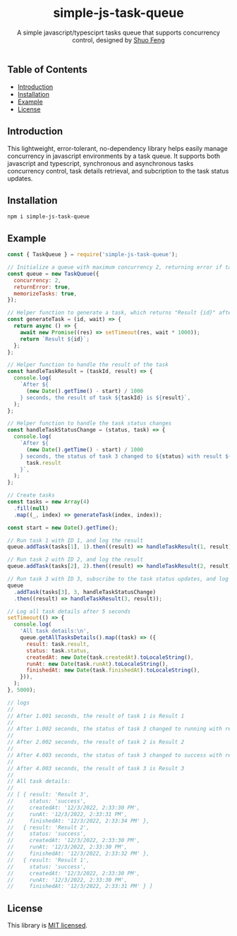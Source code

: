 <h1 align="center">simple-js-task-queue</h1>

<div align="center">
  A simple javascript/typesciprt tasks queue that supports concurrency control, designed by
  <a href="https://linkedin.com/in/shuo-feng-1030/">Shuo Feng</a>
</div>

<br />

## Table of Contents

- [Introduction](#introduction)
- [Installation](#installation)
- [Example](#example)
- [License](#license)

## Introduction

This lightweight, error-tolerant, no-dependency library helps easily manage concurrency in javascript environments by a task queue. It supports both javascript and typescript, synchronous and asynchronous tasks concurrency control, task details retrieval, and subcription to the task status updates.

## Installation

```
npm i simple-js-task-queue
```

## Example

```js
const { TaskQueue } = require('simple-js-task-queue');

// Initialize a queue with maximum concurrency 2, returning error if tasks fail, and memorizing task details
const queue = new TaskQueue({
  concurrency: 2,
  returnError: true,
  memorizeTasks: true,
});

// Helper function to generate a task, which returns "Result {id}" after {wait} seconds
const generateTask = (id, wait) => {
  return async () => {
    await new Promise((res) => setTimeout(res, wait * 1000));
    return `Result ${id}`;
  };
};

// Helper function to handle the result of the task
const handleTaskResult = (taskId, result) => {
  console.log(
    `After ${
      (new Date().getTime() - start) / 1000
    } seconds, the result of task ${taskId} is ${result}`,
  );
};

// Helper function to handle the task status changes
const handleTaskStatusChange = (status, task) => {
  console.log(
    `After ${
      (new Date().getTime() - start) / 1000
    } seconds, the status of task 3 changed to ${status} with result ${
      task.result
    }`,
  );
};

// Create tasks
const tasks = new Array(4)
  .fill(null)
  .map((_, index) => generateTask(index, index));

const start = new Date().getTime();

// Run task 1 with ID 1, and log the result
queue.addTask(tasks[1], 1).then((result) => handleTaskResult(1, result));

// Run task 2 with ID 2, and log the result
queue.addTask(tasks[2], 2).then((result) => handleTaskResult(2, result));

// Run task 3 with ID 3, subscribe to the task status updates, and log the result
queue
  .addTask(tasks[3], 3, handleTaskStatusChange)
  .then((result) => handleTaskResult(3, result));

// Log all task details after 5 seconds
setTimeout(() => {
  console.log(
    'All task details:\n',
    queue.getAllTasksDetails().map((task) => ({
      result: task.result,
      status: task.status,
      createdAt: new Date(task.createdAt).toLocaleString(),
      runAt: new Date(task.runAt).toLocaleString(),
      finishedAt: new Date(task.finishedAt).toLocaleString(),
    })),
  );
}, 5000);

// logs
//
// After 1.001 seconds, the result of task 1 is Result 1
//
// After 1.002 seconds, the status of task 3 changed to running with result undefined
//
// After 2.002 seconds, the result of task 2 is Result 2
//
// After 4.003 seconds, the status of task 3 changed to success with result Result 3
//
// After 4.003 seconds, the result of task 3 is Result 3
//
// All task details:
//
// [ { result: 'Result 3',
//     status: 'success',
//     createdAt: '12/3/2022, 2:33:30 PM',
//     runAt: '12/3/2022, 2:33:31 PM',
//     finishedAt: '12/3/2022, 2:33:34 PM' },
//   { result: 'Result 2',
//     status: 'success',
//     createdAt: '12/3/2022, 2:33:30 PM',
//     runAt: '12/3/2022, 2:33:30 PM',
//     finishedAt: '12/3/2022, 2:33:32 PM' },
//   { result: 'Result 1',
//     status: 'success',
//     createdAt: '12/3/2022, 2:33:30 PM',
//     runAt: '12/3/2022, 2:33:30 PM',
//     finishedAt: '12/3/2022, 2:33:31 PM' } ]
```

## License

This library is [MIT licensed](./LICENSE.md).
